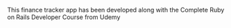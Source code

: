 This finance tracker app has been developed along with the Complete Ruby on Rails Developer Course from Udemy
